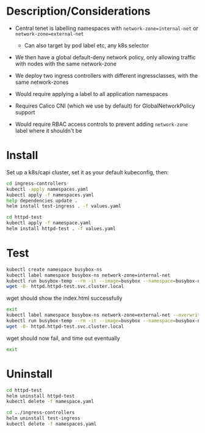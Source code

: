# Description/Considerations
- Central tenet is labelling namespaces with `network-zone=internal-net` or `network-zone=external-net`
  - Can also target by pod label etc, any k8s selector
- We then have a global default-deny network policy, only allowing traffic with nodes with the same network-zone
- We deploy two ingress controllers with different ingressclasses, with the same network-zones

- Would require applying a label to all application namespaces
- Requires Calico CNI (which we use by default) for GlobalNetworkPolicy support
- Would require RBAC access controls to prevent adding `network-zone` label where it shouldn't be
# Install
Set up a k8s/capi cluster, set it as your default kubeconfig, then:

```sh
cd ingress-controllers
kubectl -apply namespaces.yaml
kubectl apply -f namespaces.yaml
help dependencies update .
helm install test-ingress . -f values.yaml 

cd httpd-test
kubectl apply -f namespace.yaml 
helm install httpd-test . -f values.yaml
```

# Test
```sh
kubectl create namespace busybox-ns
kubectl label namespace busybox-ns network-zone=internal-net
kubectl run busybox-temp --rm -it --image=busybox --namespace=busybox-ns --restart=Never -- sh
wget -O- httpd.httpd-test.svc.cluster.local
```
wget should show the index.html successfully

```sh
exit
kubectl label namespace busybox-ns network-zone=external-net --overwrite
kubectl run busybox-temp --rm -it --image=busybox --namespace=busybox-ns --restart=Never -- sh
wget -O- httpd.httpd-test.svc.cluster.local
```
wget should now fail, and time out eventually

```sh
exit
```

# Uninstall
```sh
cd httpd-test
helm uninstall httpd-test
kubectl delete -f namespace.yaml

cd ../ingress-controllers
helm uninstall test-ingress
kubectl delete -f namespaces.yaml
```
